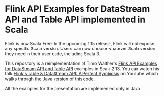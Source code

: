 # Flink API Examples for DataStream API and Table API implemented in Scala

Flink is now Scala Free. In the upcoming 1.15 release, Flink will not expose any specific Scala version.
Users can now choose whatever Scala version they need in their user code, including Scala 3.

This repository is a reimplementation of Timo Walther's [Flink API Examples for DataStream API and Table API](https://github.com/twalthr/flink-api-examples)
examples in Scala 2.13. 
You can watch his talk [Flink's Table & DataStream API: A Perfect Symbiosis](https://youtu.be/vLLn5PxF2Lw) on YouTube which walks through the Java version of this code.

All the examples for the presentation are implemented only in Java

